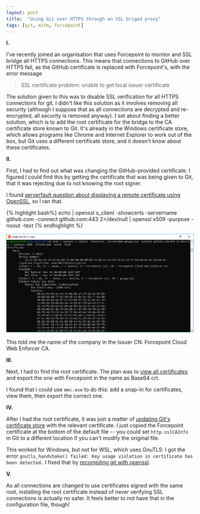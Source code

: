 ```yaml
---
layout: post
title:  "Using Git over HTTPS through an SSL briged proxy"
tags: [git, mitm, forcepoint]
---
```


**I.**

I've recently joined an organisation that uses Forcepoint to monitor and SSL bridge all HTTPS connections. This means that connections to GitHub over HTTPS fail, as the GitHub certificate is replaced with Forcepoint's, with the error message

> SSL certificate problem: unable to get local issuer certificate

The solution given to this was to disable SSL verification for all HTTPS connections for git. I didn't like this solution as it involves removing all security (although I suppose that as all connections are decrypted and re-encrypted, all security is removed anyway). I set about finding a better solution, which is to add the root certificate for the bridge to the CA certificate store known to Git. It's already in the Windows certificate store, which allows programs like Chrome and Internet Explorer to work out of the box, but Git uses a different certificate store, and it doesn't know about these certificates.

**II.**

First, I had to find out what was changing the GitHub-provided certificate. I figured I could find this by getting the certificate that was being given to Git, that it was rejecting due to not knowing the root signer.

I found [serverfault question about displaying a remote certificate using OpenSSL](https://serverfault.com/questions/661978/displaying-a-remote-ssl-certificate-details-using-cli-tools), so I ran that.

{% highlight bash%}
echo | openssl s_client -showcerts -servername github.com -connect github.com:443 2>/dev/null | openssl x509 -purpose -noout -text
{% endhighlight %}

![](/assets/2019-11-19-openssl-show-certs.png)

This told me the name of the company in the Issuer CN: Forcepoint Cloud Web Enforcer CA.

**III.**

Next, I had to find the root certificate. The plan was to [view all certificates](https://superuser.com/questions/647036/view-install-certificates-for-local-machine-store-on-windows-7) and export the one with Forcepoint in the name as Base64 crt.

I found that I could use `mmc.exe` to do this: add a snap-in for certificates, view them, then export the correct one.

**IV.**

After I had the root certificate, it was just a matter of [updating Git's certificate store](http://blog.majcica.com/2016/12/27/installing-self-signed-certificates-into-git-cert-store/) with the relevant certificate. I just copied the Forcepoint certificate at the bottom of the default file -- you could set `http.sslCAInfo` in Git to a different location if you can't modify the original file.

This worked for Windows, but not for WSL, which uses GnuTLS: I got the error `gnutls_handshake() failed: Key usage violation in certificate has been detected.` I fixed that by [recompiling git with openssl](https://github.com/paul-nelson-baker/git-openssl-shellscript/).

**V.**

As all connections are changed to use certificates signed with the same root, installing the root certificate instead of never verifying SSL connections is actually no safer. It feels better to not have that in the configuration file, though!
